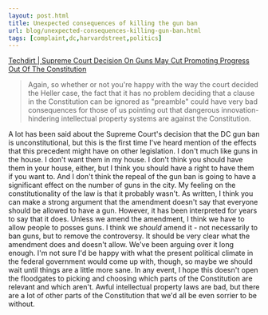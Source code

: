 ```yaml
---
layout: post.html
title: Unexpected consequences of killing the gun ban
url: blog/unexpected-consequences-killing-gun-ban.html
tags: [complaint,dc,harvardstreet,politics]
---
```

[Techdirt | Supreme Court Decision On Guns May Cut Promoting Progress Out Of The Constitution](http://techdirt.com/articles/20080627/1427471540.shtml)

> Again, so whether or not you're happy with the way the court decided the Heller case, the fact that it has no problem deciding that a clause in the Constitution can be ignored as "preamble" could have very bad consequences for those of us pointing out that dangerous innovation-hindering intellectual property systems are against the Constitution. 

A lot has been said about the Supreme Court's decision that the DC gun ban is unconstitutional, but this is the first time I've heard mention of the effects that this precedent might have on other legislation. I don't much like guns in the house. I don't want them in my house. I don't think you should have them in your house, either, but I think you should have a right to have them if you want to. And I don't think the repeal of the gun ban is going to have a significant effect on the number of guns in the city. My feeling on the constitutionality of the law is that it probably wasn't. As written, I think you can make a strong argument that the amendment doesn't say that everyone should be allowed to have a gun. However, it has been interpreted for years to say that it does. Unless we amend the amendment, I think we have to allow people to posses guns. I think we _should_ amend it - not necessarily to ban guns, but to remove the controversy. It should be very clear what the amendment does and doesn't allow. We've been arguing over it long enough. I'm not sure I'd be happy with what the present political climate in the federal government would come up with, though, so maybe we should wait until things are a little more sane. In any event, I hope this doesn't open the floodgates to picking and choosing which parts of the Constitution are relevant and which aren't. Awful intellectual property laws are bad, but there are a lot of other parts of the Constitution that we'd all be even sorrier to be without.
